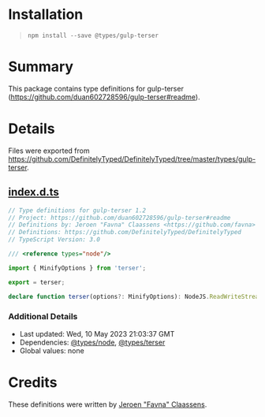 # Installation
> `npm install --save @types/gulp-terser`

# Summary
This package contains type definitions for gulp-terser (https://github.com/duan602728596/gulp-terser#readme).

# Details
Files were exported from https://github.com/DefinitelyTyped/DefinitelyTyped/tree/master/types/gulp-terser.
## [index.d.ts](https://github.com/DefinitelyTyped/DefinitelyTyped/tree/master/types/gulp-terser/index.d.ts)
````ts
// Type definitions for gulp-terser 1.2
// Project: https://github.com/duan602728596/gulp-terser#readme
// Definitions by: Jeroen "Favna" Claassens <https://github.com/favna>
// Definitions: https://github.com/DefinitelyTyped/DefinitelyTyped
// TypeScript Version: 3.0

/// <reference types="node"/>

import { MinifyOptions } from 'terser';

export = terser;

declare function terser(options?: MinifyOptions): NodeJS.ReadWriteStream;

````

### Additional Details
 * Last updated: Wed, 10 May 2023 21:03:37 GMT
 * Dependencies: [@types/node](https://npmjs.com/package/@types/node), [@types/terser](https://npmjs.com/package/@types/terser)
 * Global values: none

# Credits
These definitions were written by [Jeroen "Favna" Claassens](https://github.com/favna).
